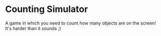 # Counting Simulator

A game in which you need to count how many objects are on the screen! It's harder than it sounds ;)
